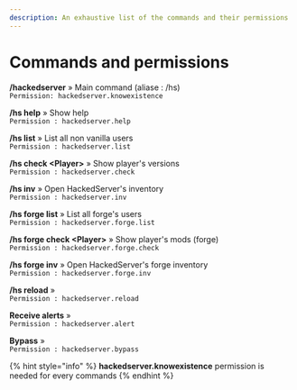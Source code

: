 ```yaml
---
description: An exhaustive list of the commands and their permissions
---
```


# Commands and permissions

**/hackedserver** » Main command (aliase : /hs)\
`Permission: hackedserver.knowexistence`

&#x20;**/hs help** » Show help\
`Permission : hackedserver.help`

&#x20;**/hs list** » List all non vanilla users\
`Permission : hackedserver.list`

&#x20;**/hs check \<Player>** » Show player's versions\
`Permission : hackedserver.check`

&#x20;**/hs inv** » Open HackedServer's inventory\
`Permission : hackedserver.inv`

&#x20;**/hs forge list** » List all forge's users\
`Permission : hackedserver.forge.list`

&#x20;**/hs forge check \<Player>** » Show player's mods (forge)\
`Permission : hackedserver.forge.check`

&#x20;**/hs forge inv** » Open HackedServer's forge inventory\
`Permission : hackedserver.forge.inv`

&#x20;**/hs reload** »\
`Permission : hackedserver.reload`

&#x20;**Receive alerts** »\
`Permission : hackedserver.alert`

&#x20;**Bypass** »\
`Permission : hackedserver.bypass`

{% hint style="info" %}
**hackedserver.knowexistence** permission is needed for every commands
{% endhint %}
